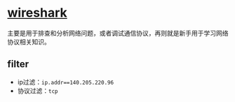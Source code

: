 # [wireshark](https://www.wireshark.org/)

主要是用于排查和分析网络问题，或者调试通信协议，再则就是新手用于学习网络协议相关知识。

## filter

- ip过滤：`ip.addr==140.205.220.96`
- 协议过滤：`tcp`
